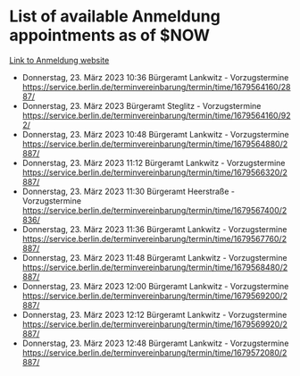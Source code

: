 # List of available Anmeldung appointments as of $NOW
[Link to Anmeldung website](https://service.berlin.de/terminvereinbarung/termin/tag.php?termin=1&anliegen[]=120686&dienstleisterlist=122210,122217,327316,122219,327312,122227,327314,122231,327346,122243,327348,122254,122252,329742,122260,329745,122262,329748,122271,327278,122273,327274,122277,327276,330436,122280,327294,122282,327290,122284,327292,122291,327270,122285,327266,122286,327264,122296,327268,150230,329760,122297,327286,122294,327284,122312,329763,122314,329775,122304,327330,122311,327334,122309,327332,317869,122281,327352,122279,329772,122283,122276,327324,122274,327326,122267,329766,122246,327318,122251,327320,122257,327322,122208,327298,122226,327300&herkunft=http%3A%2F%2Fservice.berlin.de%2Fdienstleistung%2F120686%2F)
- Donnerstag, 23. März 2023 10:36 Bürgeramt Lankwitz - Vorzugstermine https://service.berlin.de/terminvereinbarung/termin/time/1679564160/2887/
- Donnerstag, 23. März 2023  Bürgeramt Steglitz - Vorzugstermine https://service.berlin.de/terminvereinbarung/termin/time/1679564160/922/
- Donnerstag, 23. März 2023 10:48 Bürgeramt Lankwitz - Vorzugstermine https://service.berlin.de/terminvereinbarung/termin/time/1679564880/2887/
- Donnerstag, 23. März 2023 11:12 Bürgeramt Lankwitz - Vorzugstermine https://service.berlin.de/terminvereinbarung/termin/time/1679566320/2887/
- Donnerstag, 23. März 2023 11:30 Bürgeramt Heerstraße - Vorzugstermine https://service.berlin.de/terminvereinbarung/termin/time/1679567400/2836/
- Donnerstag, 23. März 2023 11:36 Bürgeramt Lankwitz - Vorzugstermine https://service.berlin.de/terminvereinbarung/termin/time/1679567760/2887/
- Donnerstag, 23. März 2023 11:48 Bürgeramt Lankwitz - Vorzugstermine https://service.berlin.de/terminvereinbarung/termin/time/1679568480/2887/
- Donnerstag, 23. März 2023 12:00 Bürgeramt Lankwitz - Vorzugstermine https://service.berlin.de/terminvereinbarung/termin/time/1679569200/2887/
- Donnerstag, 23. März 2023 12:12 Bürgeramt Lankwitz - Vorzugstermine https://service.berlin.de/terminvereinbarung/termin/time/1679569920/2887/
- Donnerstag, 23. März 2023 12:48 Bürgeramt Lankwitz - Vorzugstermine https://service.berlin.de/terminvereinbarung/termin/time/1679572080/2887/
